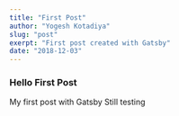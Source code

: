```yaml
---
title: "First Post"
author: "Yogesh Kotadiya"
slug: "post"
exerpt: "First post created with Gatsby"
date: "2018-12-03"
---
```


### Hello First Post

My first post with Gatsby Still testing
